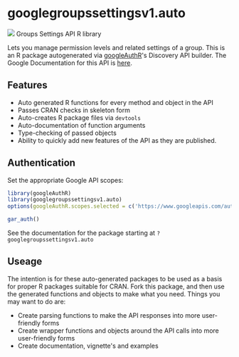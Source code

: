 # googlegroupssettingsv1.auto
![](http://www.google.com/images/icons/product/search-32.gif)
Groups Settings API R library

Lets you manage permission levels and related settings of a group.
This is an R package autogenerated via [googleAuthR](http://code.markedmondson.me/googleAuthR)'s Discovery API builder. 
The Google Documentation for this API is [here](https://developers.google.com/google-apps/groups-settings/get_started).

## Features 
 * Auto generated R functions for every method and object in the API
 * Passes CRAN checks in skeleton form
 * Auto-creates R package files via `devtools`
 * Auto-documentation of function arguments
 * Type-checking of passed objects
 * Ability to quickly add new features of the API as they are published.

## Authentication
Set the appropriate Google API scopes:

```r
library(googleAuthR)
library(googlegroupssettingsv1.auto)
options(googleAuthR.scopes.selected = c('https://www.googleapis.com/auth/apps.groups.settings'))

gar_auth()
```
 See the documentation for the package starting at `?googlegroupssettingsv1.auto`
## Useage
The intention is for these auto-generated packages to be used as a basis for proper R packages suitable for CRAN.
Fork this package, and then use the generated functions and objects to make what you need.
Things you may want to do are:
* Create parsing functions to make the API responses into more user-friendly forms
* Create wrapper functions and objects around the API calls into more user-friendly forms
* Create documentation, vignette's and examples


